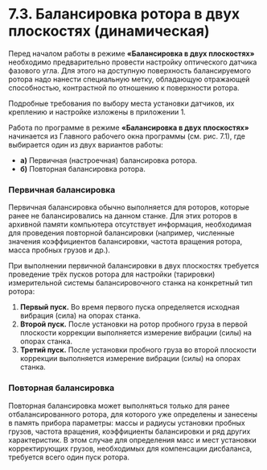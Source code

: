 # 7.3. Балансировка ротора в двух плоскостях (динамическая)

Перед началом работы в режиме **«Балансировка в двух плоскостях»** необходимо предварительно провести настройку оптического датчика фазового угла. Для этого на доступную поверхность балансируемого ротора надо нанести специальную метку, обладающую отражающей способностью, контрастной по отношению к поверхности ротора.

Подробные требования по выбору места установки датчиков, их креплению и настройке изложены в приложении 1.

Работа по программе в режиме **«Балансировка в двух плоскостях»** начинается из Главного рабочего окна программы (см. рис. 7.1), где выбирается один из двух вариантов работы:

- **а)** Первичная (настроечная) балансировка ротора.
- **б)** Повторная балансировка ротора.

### Первичная балансировка

Первичная балансировка обычно выполняется для роторов, которые ранее не балансировались на данном станке. Для этих роторов в архивной памяти компьютера отсутствует информация, необходимая для проведения повторной балансировки (например, численные значения коэффициентов балансировки, частота вращения ротора, масса пробных грузов и др.).

При выполнении первичной балансировки в двух плоскостях требуется проведение трёх пусков ротора для настройки (тарировки) измерительной системы балансировочного станка на конкретный тип ротора:

1. **Первый пуск.** Во время первого пуска определяется исходная вибрация (сила) на опорах станка.
2. **Второй пуск.** После установки на ротор пробного груза в первой плоскости коррекции выполняется измерение вибрации (силы) на опорах станка.
3. **Третий пуск.** После установки пробного груза во второй плоскости коррекции выполняется измерение вибрации (силы) на опорах станка.

### Повторная балансировка

Повторная балансировка может выполняться только для ранее отбалансированного ротора, для которого уже определены и занесены в память прибора параметры: массы и радиусы установки пробных грузов, частота вращения, коэффициенты балансировки и ряд других характеристик. В этом случае для определения масс и мест установки корректирующих грузов, необходимых для компенсации дисбаланса, требуется всего один пуск ротора.